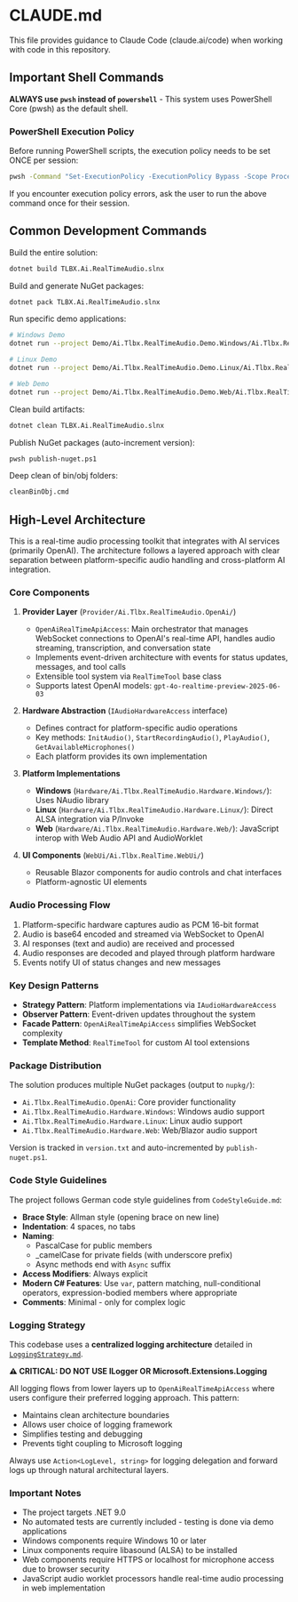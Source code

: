 # CLAUDE.md

This file provides guidance to Claude Code (claude.ai/code) when working with code in this repository.

## Important Shell Commands

**ALWAYS use `pwsh` instead of `powershell`** - This system uses PowerShell Core (pwsh) as the default shell.

### PowerShell Execution Policy
Before running PowerShell scripts, the execution policy needs to be set ONCE per session:
```bash
pwsh -Command "Set-ExecutionPolicy -ExecutionPolicy Bypass -Scope Process"
```

If you encounter execution policy errors, ask the user to run the above command once for their session.

## Common Development Commands

Build the entire solution:
```bash
dotnet build TLBX.Ai.RealTimeAudio.slnx
```

Build and generate NuGet packages:
```bash
dotnet pack TLBX.Ai.RealTimeAudio.slnx
```

Run specific demo applications:
```bash
# Windows Demo
dotnet run --project Demo/Ai.Tlbx.RealTimeAudio.Demo.Windows/Ai.Tlbx.RealTimeAudio.Demo.Windows.csproj

# Linux Demo
dotnet run --project Demo/Ai.Tlbx.RealTimeAudio.Demo.Linux/Ai.Tlbx.RealTimeAudio.Demo.Linux.csproj

# Web Demo
dotnet run --project Demo/Ai.Tlbx.RealTimeAudio.Demo.Web/Ai.Tlbx.RealTimeAudio.Demo.Web.csproj
```

Clean build artifacts:
```bash
dotnet clean TLBX.Ai.RealTimeAudio.slnx
```

Publish NuGet packages (auto-increment version):
```bash
pwsh publish-nuget.ps1
```

Deep clean of bin/obj folders:
```bash
cleanBinObj.cmd
```

## High-Level Architecture

This is a real-time audio processing toolkit that integrates with AI services (primarily OpenAI). The architecture follows a layered approach with clear separation between platform-specific audio handling and cross-platform AI integration.

### Core Components

1. **Provider Layer** (`Provider/Ai.Tlbx.RealTimeAudio.OpenAi/`)
   - `OpenAiRealTimeApiAccess`: Main orchestrator that manages WebSocket connections to OpenAI's real-time API, handles audio streaming, transcription, and conversation state
   - Implements event-driven architecture with events for status updates, messages, and tool calls
   - Extensible tool system via `RealTimeTool` base class
   - Supports latest OpenAI models: `gpt-4o-realtime-preview-2025-06-03`

2. **Hardware Abstraction** (`IAudioHardwareAccess` interface)
   - Defines contract for platform-specific audio operations
   - Key methods: `InitAudio()`, `StartRecordingAudio()`, `PlayAudio()`, `GetAvailableMicrophones()`
   - Each platform provides its own implementation

3. **Platform Implementations**
   - **Windows** (`Hardware/Ai.Tlbx.RealTimeAudio.Hardware.Windows/`): Uses NAudio library
   - **Linux** (`Hardware/Ai.Tlbx.RealTimeAudio.Hardware.Linux/`): Direct ALSA integration via P/Invoke
   - **Web** (`Hardware/Ai.Tlbx.RealTimeAudio.Hardware.Web/`): JavaScript interop with Web Audio API and AudioWorklet

4. **UI Components** (`WebUi/Ai.Tlbx.RealTime.WebUi/`)
   - Reusable Blazor components for audio controls and chat interfaces
   - Platform-agnostic UI elements

### Audio Processing Flow

1. Platform-specific hardware captures audio as PCM 16-bit format
2. Audio is base64 encoded and streamed via WebSocket to OpenAI
3. AI responses (text and audio) are received and processed
4. Audio responses are decoded and played through platform hardware
5. Events notify UI of status changes and new messages

### Key Design Patterns

- **Strategy Pattern**: Platform implementations via `IAudioHardwareAccess`
- **Observer Pattern**: Event-driven updates throughout the system
- **Facade Pattern**: `OpenAiRealTimeApiAccess` simplifies WebSocket complexity
- **Template Method**: `RealTimeTool` for custom AI tool extensions

### Package Distribution

The solution produces multiple NuGet packages (output to `nupkg/`):
- `Ai.Tlbx.RealTimeAudio.OpenAi`: Core provider functionality
- `Ai.Tlbx.RealTimeAudio.Hardware.Windows`: Windows audio support
- `Ai.Tlbx.RealTimeAudio.Hardware.Linux`: Linux audio support
- `Ai.Tlbx.RealTimeAudio.Hardware.Web`: Web/Blazor audio support

Version is tracked in `version.txt` and auto-incremented by `publish-nuget.ps1`.

### Code Style Guidelines

The project follows German code style guidelines from `CodeStyleGuide.md`:
- **Brace Style**: Allman style (opening brace on new line)
- **Indentation**: 4 spaces, no tabs
- **Naming**: 
  - PascalCase for public members
  - _camelCase for private fields (with underscore prefix)
  - Async methods end with `Async` suffix
- **Access Modifiers**: Always explicit
- **Modern C# Features**: Use `var`, pattern matching, null-conditional operators, expression-bodied members where appropriate
- **Comments**: Minimal - only for complex logic

### Logging Strategy

This codebase uses a **centralized logging architecture** detailed in [`LoggingStrategy.md`](LoggingStrategy.md). 

**⚠️ CRITICAL: DO NOT USE ILogger<T> OR Microsoft.Extensions.Logging**

All logging flows from lower layers up to `OpenAiRealTimeApiAccess` where users configure their preferred logging approach. This pattern:
- Maintains clean architecture boundaries
- Allows user choice of logging framework
- Simplifies testing and debugging
- Prevents tight coupling to Microsoft logging

Always use `Action<LogLevel, string>` for logging delegation and forward logs up through natural architectural layers.

### Important Notes

- The project targets .NET 9.0
- No automated tests are currently included - testing is done via demo applications
- Windows components require Windows 10 or later
- Linux components require libasound (ALSA) to be installed
- Web components require HTTPS or localhost for microphone access due to browser security
- JavaScript audio worklet processors handle real-time audio processing in web implementation
